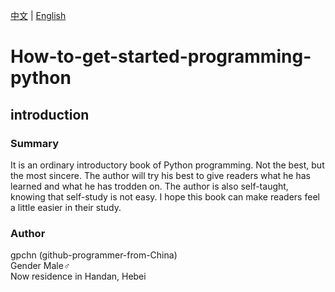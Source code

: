 [中文](https://github.com/gpchn/How-to-get-started-programming-python/blob/main/README_zh.md) | [English](https://github.com/gpchn/How-to-get-started-programming-python/blob/main/README.md) 
# How-to-get-started-programming-python  
## introduction
### Summary
It is an ordinary introductory book of Python programming. Not the best, but the most sincere. The author will try his best to give readers what he has learned and what he has trodden on. The author is also self-taught, knowing that self-study is not easy. I hope this book can make readers feel a little easier in their study.
### Author 
gpchn (github-programmer-from-China)  
Gender Male♂  
Now residence in Handan, Hebei  
